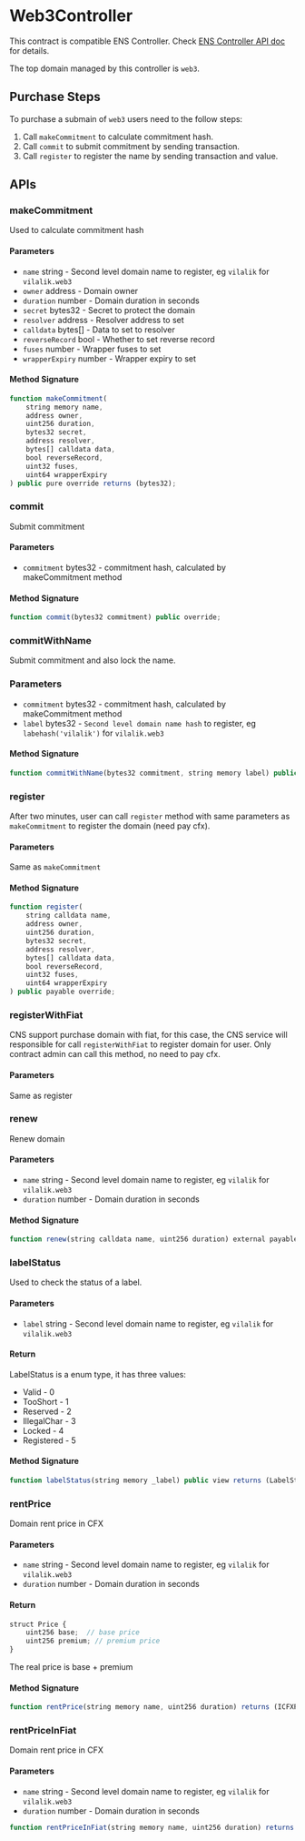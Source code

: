# Web3Controller

This contract is compatible ENS Controller. Check [ENS Controller API doc](https://docs.ens.domains/contract-api-reference/.eth-permanent-registrar/controller) for details.

The top domain managed by this controller is `web3`.

## Purchase Steps

To purchase a submain of `web3` users need to the follow steps:

1. Call `makeCommitment` to calculate commitment hash.
2. Call `commit` to submit commitment by sending transaction.
3. Call `register` to register the name by sending transaction and value.

## APIs

### makeCommitment

Used to calculate commitment hash

#### Parameters

* `name` string - Second level domain name to register, eg `vilalik` for `vilalik.web3`
* `owner` address - Domain owner
* `duration` number - Domain duration in seconds
* `secret` bytes32 - Secret to protect the domain
* `resolver` address - Resolver address to set
* `calldata` bytes[] - Data to set to resolver
* `reverseRecord` bool - Whether to set reverse record
* `fuses` number - Wrapper fuses to set
* `wrapperExpiry` number - Wrapper expiry to set

#### Method Signature

```js
function makeCommitment(
    string memory name, 
    address owner, 
    uint256 duration, 
    bytes32 secret, 
    address resolver, 
    bytes[] calldata data, 
    bool reverseRecord, 
    uint32 fuses, 
    uint64 wrapperExpiry
) public pure override returns (bytes32);
```

### commit

Submit commitment

#### Parameters

* `commitment` bytes32 - commitment hash, calculated by makeCommitment method

#### Method Signature

```js
function commit(bytes32 commitment) public override;
```

### commitWithName

Submit commitment and also lock the name.

### Parameters

* `commitment` bytes32 - commitment hash, calculated by makeCommitment method
* `label` bytes32 - `Second level domain name hash` to register, eg `labehash('vilalik')` for `vilalik.web3`

#### Method Signature

```js
function commitWithName(bytes32 commitment, string memory label) public override;
```

### register

After two minutes, user can call `register` method with same parameters as `makeCommitment` to register the domain (need pay cfx).

#### Parameters

Same as `makeCommitment`

#### Method Signature

```js
function register(
    string calldata name,
    address owner,
    uint256 duration,
    bytes32 secret,
    address resolver,
    bytes[] calldata data,
    bool reverseRecord,
    uint32 fuses,
    uint64 wrapperExpiry
) public payable override;
```

### registerWithFiat

CNS support purchase domain with fiat, for this case, the CNS service will responsible for call `registerWithFiat` to register domain for user.
Only contract admin can call this method, no need to pay cfx.

#### Parameters

Same as register

### renew

Renew domain

#### Parameters

* `name` string - Second level domain name to register, eg `vilalik` for `vilalik.web3`
* `duration` number - Domain duration in seconds

#### Method Signature

```js
function renew(string calldata name, uint256 duration) external payable override;
```

### labelStatus

Used to check the status of a label.

#### Parameters

* `label` string - Second level domain name to register, eg `vilalik` for `vilalik.web3`

#### Return

LabelStatus is a enum type, it has three values:

* Valid - 0
* TooShort - 1
* Reserved - 2
* IllegalChar - 3
* Locked - 4
* Registered - 5

#### Method Signature

```js
function labelStatus(string memory _label) public view returns (LabelStatus);
```

### rentPrice

Domain rent price in CFX

#### Parameters

* `name` string - Second level domain name to register, eg `vilalik` for `vilalik.web3`
* `duration` number - Domain duration in seconds

#### Return

```js
struct Price {
    uint256 base;  // base price
    uint256 premium; // premium price
}
```

The real price is base + premium

#### Method Signature

```js
function rentPrice(string memory name, uint256 duration) returns (ICFXPriceOracle.Price memory price);
```

### rentPriceInFiat

Domain rent price in CFX

#### Parameters

* `name` string - Second level domain name to register, eg `vilalik` for `vilalik.web3`
* `duration` number - Domain duration in seconds

```js
function rentPriceInFiat(string memory name, uint256 duration) returns (ICFXPriceOracle.Price memory price);
```